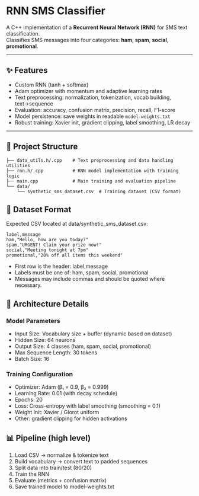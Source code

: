 # RNN SMS Classifier
A C++ implementation of a **Recurrent Neural Network (RNN)** for SMS text classification.  
Classifies SMS messages into four categories: **ham**, **spam**, **social**, **promotional**.

---

## ✨ Features
- Custom RNN (tanh + softmax)  
- Adam optimizer with momentum and adaptive learning rates  
- Text preprocessing: normalization, tokenization, vocab building, text→sequence  
- Evaluation: accuracy, confusion matrix, precision, recall, F1-score  
- Model persistence: save weights in readable `model-weights.txt`  
- Robust training: Xavier init, gradient clipping, label smoothing, LR decay  

---

## 📂 Project Structure
```text
├── data_utils.h/.cpp    # Text preprocessing and data handling utilities
├── rnn.h/.cpp           # RNN model implementation with training logic
├── main.cpp             # Main training and evaluation pipeline
└── data/
    └── synthetic_sms_dataset.csv  # Training dataset (CSV format)
```

## 📑 Dataset Format
Expected CSV located at data/synthetic_sms_dataset.csv:
```csv
label,message
ham,"Hello, how are you today?"
spam,"URGENT! Claim your prize now!"
social,"Meeting tonight at 7pm"
promotional,"20% off all items this weekend"
```
- First row is the header: label,message
- Labels must be one of: ham, spam, social, promotional
- Messages may include commas and should be quoted where necessary.

## 🧠 Architecture Details
### Model Parameters
- Input Size: Vocabulary size + buffer (dynamic based on dataset)
- Hidden Size: 64 neurons
- Output Size: 4 classes (ham, spam, social, promotional)
- Max Sequence Length: 30 tokens
- Batch Size: 16

### Training Configuration
- Optimizer: Adam (β₁ = 0.9, β₂ = 0.999)
- Learning Rate: 0.01 (with decay schedule)
- Epochs: 20
- Loss: Cross-entropy with label smoothing (smoothing = 0.1)
- Weight Init: Xavier / Glorot uniform
- Other: gradient clipping for hidden activations

## 📊 Pipeline (high level)
1. Load CSV → normalize & tokenize text
2. Build vocabulary → convert text to padded sequences
3. Split data into train/test (80/20)
4. Train the RNN
5. Evaluate (metrics + confusion matrix)
6. Save trained model to model-weights.txt
